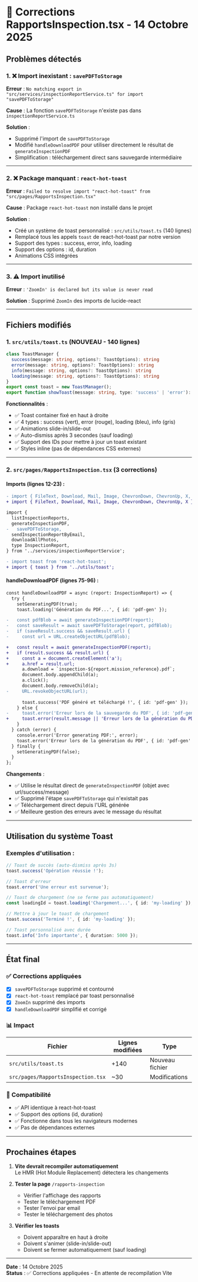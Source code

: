 # 🔧 Corrections RapportsInspection.tsx - 14 Octobre 2025

## Problèmes détectés

### 1. ❌ Import inexistant : `savePDFToStorage`
**Erreur** : `No matching export in "src/services/inspectionReportService.ts" for import "savePDFToStorage"`

**Cause** : La fonction `savePDFToStorage` n'existe pas dans `inspectionReportService.ts`

**Solution** : 
- Supprimé l'import de `savePDFToStorage`
- Modifié `handleDownloadPDF` pour utiliser directement le résultat de `generateInspectionPDF`
- Simplification : téléchargement direct sans sauvegarde intermédiaire

---

### 2. ❌ Package manquant : `react-hot-toast`
**Erreur** : `Failed to resolve import "react-hot-toast" from "src/pages/RapportsInspection.tsx"`

**Cause** : Package `react-hot-toast` non installé dans le projet

**Solution** : 
- Créé un système de toast personnalisé : `src/utils/toast.ts` (140 lignes)
- Remplacé tous les appels `toast` de react-hot-toast par notre version
- Support des types : success, error, info, loading
- Support des options : id, duration
- Animations CSS intégrées

---

### 3. ⚠️ Import inutilisé
**Erreur** : `'ZoomIn' is declared but its value is never read`

**Solution** : Supprimé `ZoomIn` des imports de lucide-react

---

## Fichiers modifiés

### 1. **`src/utils/toast.ts`** (NOUVEAU - 140 lignes)
```typescript
class ToastManager {
  success(message: string, options?: ToastOptions): string
  error(message: string, options?: ToastOptions): string
  info(message: string, options?: ToastOptions): string
  loading(message: string, options?: ToastOptions): string
}
export const toast = new ToastManager();
export function showToast(message: string, type: 'success' | 'error'): void
```

**Fonctionnalités** :
- ✅ Toast container fixé en haut à droite
- ✅ 4 types : success (vert), error (rouge), loading (bleu), info (gris)
- ✅ Animations slide-in/slide-out
- ✅ Auto-dismiss après 3 secondes (sauf loading)
- ✅ Support des IDs pour mettre à jour un toast existant
- ✅ Styles inline (pas de dépendances CSS externes)

---

### 2. **`src/pages/RapportsInspection.tsx`** (3 corrections)

#### **Imports (lignes 12-23)** :
```diff
- import { FileText, Download, Mail, Image, ChevronDown, ChevronUp, X, ZoomIn } from 'lucide-react';
+ import { FileText, Download, Mail, Image, ChevronDown, ChevronUp, X } from 'lucide-react';

import {
  listInspectionReports,
  generateInspectionPDF,
-   savePDFToStorage,
  sendInspectionReportByEmail,
  downloadAllPhotos,
  type InspectionReport,
} from '../services/inspectionReportService';

- import toast from 'react-hot-toast';
+ import { toast } from '../utils/toast';
```

#### **handleDownloadPDF (lignes 75-96)** :
```diff
const handleDownloadPDF = async (report: InspectionReport) => {
  try {
    setGeneratingPDF(true);
    toast.loading('Génération du PDF...', { id: 'pdf-gen' });

-   const pdfBlob = await generateInspectionPDF(report);
-   const saveResult = await savePDFToStorage(report, pdfBlob);
-   if (saveResult.success && saveResult.url) {
-     const url = URL.createObjectURL(pdfBlob);

+   const result = await generateInspectionPDF(report);
+   if (result.success && result.url) {
+     const a = document.createElement('a');
+     a.href = result.url;
      a.download = `inspection-${report.mission_reference}.pdf`;
      document.body.appendChild(a);
      a.click();
      document.body.removeChild(a);
-     URL.revokeObjectURL(url);
      
      toast.success('PDF généré et téléchargé !', { id: 'pdf-gen' });
    } else {
-     toast.error('Erreur lors de la sauvegarde du PDF', { id: 'pdf-gen' });
+     toast.error(result.message || 'Erreur lors de la génération du PDF', { id: 'pdf-gen' });
    }
  } catch (error) {
    console.error('Error generating PDF:', error);
    toast.error('Erreur lors de la génération du PDF', { id: 'pdf-gen' });
  } finally {
    setGeneratingPDF(false);
  }
};
```

**Changements** :
- ✅ Utilise le résultat direct de `generateInspectionPDF` (objet avec url/success/message)
- ✅ Supprimé l'étape `savePDFToStorage` qui n'existait pas
- ✅ Téléchargement direct depuis l'URL générée
- ✅ Meilleure gestion des erreurs avec le message du résultat

---

## Utilisation du système Toast

### Exemples d'utilisation :

```typescript
// Toast de succès (auto-dismiss après 3s)
toast.success('Opération réussie !');

// Toast d'erreur
toast.error('Une erreur est survenue');

// Toast de chargement (ne se ferme pas automatiquement)
const loadingId = toast.loading('Chargement...', { id: 'my-loading' });

// Mettre à jour le toast de chargement
toast.success('Terminé !', { id: 'my-loading' });

// Toast personnalisé avec durée
toast.info('Info importante', { duration: 5000 });
```

---

## État final

### ✅ Corrections appliquées
- [x] `savePDFToStorage` supprimé et contourné
- [x] `react-hot-toast` remplacé par toast personnalisé
- [x] `ZoomIn` supprimé des imports
- [x] `handleDownloadPDF` simplifié et corrigé

### 📊 Impact
| Fichier | Lignes modifiées | Type |
|---------|-----------------|------|
| `src/utils/toast.ts` | +140 | Nouveau fichier |
| `src/pages/RapportsInspection.tsx` | ~30 | Modifications |

### 🔄 Compatibilité
- ✅ API identique à react-hot-toast
- ✅ Support des options (id, duration)
- ✅ Fonctionne dans tous les navigateurs modernes
- ✅ Pas de dépendances externes

---

## Prochaines étapes

1. **Vite devrait recompiler automatiquement**  
   Le HMR (Hot Module Replacement) détectera les changements

2. **Tester la page** `/rapports-inspection`  
   - Vérifier l'affichage des rapports
   - Tester le téléchargement PDF
   - Tester l'envoi par email
   - Tester le téléchargement des photos

3. **Vérifier les toasts**  
   - Doivent apparaître en haut à droite
   - Doivent s'animer (slide-in/slide-out)
   - Doivent se fermer automatiquement (sauf loading)

---

**Date** : 14 Octobre 2025  
**Status** : ✅ Corrections appliquées - En attente de recompilation Vite
